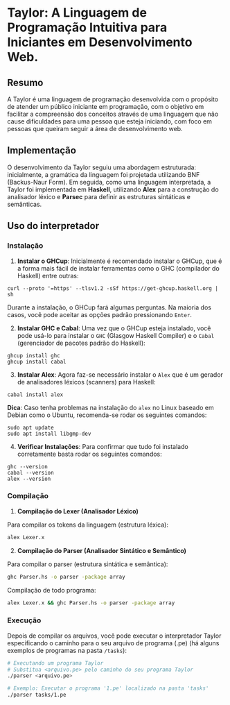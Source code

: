 # Taylor: A Linguagem de Programação Intuitiva para Iniciantes em Desenvolvimento Web.

## Resumo

A Taylor é uma linguagem de programação desenvolvida com o propósito de atender um público iniciante em programação, com o objetivo em facilitar a compreensão dos conceitos através de uma linguagem que não cause dificuldades para uma pessoa que esteja iniciando, com foco em pessoas que queiram seguir a área de desenvolvimento web.

## Implementação

O desenvolvimento da Taylor seguiu uma abordagem estruturada: inicialmente, a gramática da linguagem foi projetada utilizando BNF (Backus-Naur Form). Em seguida, como uma linguagem interpretada, a Taylor foi implementada em **Haskell**, utilizando **Alex** para a construção do analisador léxico e **Parsec** para definir as estruturas sintáticas e semânticas.

## Uso do interpretador

### Instalação

1. **Instalar o GHCup**: Inicialmente é recomendado instalar o GHCup, que é a forma mais fácil de instalar ferramentas como o GHC (compilador do Haskell) entre outras:

```
curl --proto '=https' --tlsv1.2 -sSf https://get-ghcup.haskell.org | sh
```

Durante a instalação, o GHCup fará algumas perguntas. Na maioria dos casos, você pode aceitar as opções padrão pressionando `Enter`.

2. **Instalar GHC e Cabal**: Uma vez que o GHCup esteja instalado, você pode usá-lo para instalar o `GHC` (Glasgow Haskell Compiler) e o `Cabal` (gerenciador de pacotes padrão do Haskell):

```
ghcup install ghc
ghcup install cabal
```

3. **Instalar Alex**: Agora faz-se necessário instalar o `Alex` que é um gerador de analisadores léxicos (scanners) para Haskell:

```
cabal install alex
```

**Dica**: Caso tenha problemas na instalação do `alex` no Linux baseado em Debian como o Ubuntu, recomenda-se rodar os seguintes comandos:

```
sudo apt update
sudo apt install libgmp-dev
```

4. **Verificar Instalações**: Para confirmar que tudo foi instalado corretamente basta rodar os seguintes comandos:

```
ghc --version
cabal --version
alex --version
```

### Compilação

1. **Compilação do Lexer (Analisador Léxico)**

Para compilar os tokens da linguagem (estrutura léxica):

```sh
alex Lexer.x
```

2. **Compilação do Parser (Analisador Sintático e Semântico)**

Para compilar o parser (estrutura sintática e semântica):

```sh
ghc Parser.hs -o parser -package array
```

Compilação de todo programa:

```sh
alex Lexer.x && ghc Parser.hs -o parser -package array
```

### Execução

Depois de compilar os arquivos, você pode executar o interpretador Taylor especificando o caminho para o seu arquivo de programa (.pe) (há alguns exemplos de programas na pasta `/tasks`):

```sh
# Executando um programa Taylor
# Substitua <arquivo.pe> pelo caminho do seu programa Taylor
./parser <arquivo.pe>

# Exemplo: Executar o programa '1.pe' localizado na pasta 'tasks'
./parser tasks/1.pe
```
